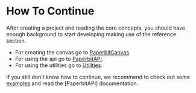 # How To Continue

After creating a project and reading the core concepts,
you should have enough background to start developing making use of the reference section.

- For creating the canvas go to [PaperbitCanvas](./ref/canvas/index.md).
- For using the api go to [PaperbitAPI](./ref/api/index.md).
- For using the utilities go to [Utilities](./ref/utils/index.md).

If you still don't know how to continue, we recommend to check out some [examples]() and read the [PaperbitAPI] documentation.